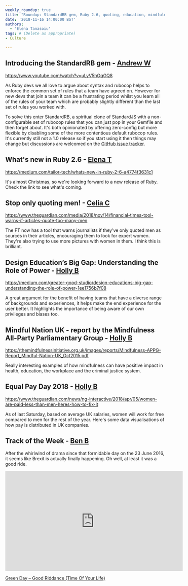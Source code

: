 ```yaml
---
weekly_roundup: true
title: "Roundup: StandardRB gem, Ruby 2.6, quoting, education, mindfulness, and equal pay"
date: '2018-11-16 14:00:00 BST'
authors:
  - 'Elena Tanasoiu'
tags: # (Delete as appropriate)
- Culture

---
```


## Introducing the StandardRB gem - [Andrew W](/team#andrew-white)

https://www.youtube.com/watch?v=uLyV5hOqGQ8

As Ruby devs we all love to argue about syntax and rubocop helps to enforce the common set of rules that a team have agreed on. However for new devs that join a team it can be a frustrating period whilst you learn all of the rules of your team which are probably slightly different than the last set of rules you worked with.

To solve this enter StandardRB, a spiritual clone of StandardJS with a non-configurable set of rubocop rules that you can just pop in your Gemfile and then forget about. It's both opinionated by offering zero-config but more flexible by disabling some of the more contentious default rubocop rules. It's currently still not a 1.0 release so if you start using it then things may change but discussions are welcomed on the [GitHub issue tracker][1].

[1]: https://github.com/testdouble/standard/issues

## What's new in Ruby 2.6 - [Elena T](/team#elena-tanasoiu)

https://medium.com/tailor-tech/whats-new-in-ruby-2-6-a4774f3631c1

It's almost Christmas, so we're looking forward to a new release of Ruby.
Check the link to see what's coming.

## Stop only quoting men! - [Celia C](/team#celia-collins)

https://www.theguardian.com/media/2018/nov/14/financial-times-tool-warns-if-articles-quote-too-many-men

The FT now has a tool that warns journalists if they've only quoted men as sources in their articles, encouraging them to look for expert women. They're also trying to use more pictures with women in them. I think this is brilliant.

## Design Education’s Big Gap: Understanding the Role of Power - [Holly B](/team#holly-brenan)

https://medium.com/greater-good-studio/design-educations-big-gap-understanding-the-role-of-power-1ee1756b7f08

A great argument for the benefit of having teams that have a diverse range of backgrounds and experiences, it helps make the end experience for the user better. It highlights the importance of being aware of our own privileges and biases too.

## Mindful Nation UK - report by the Mindfulness All-Party Parliamentary Group - [Holly B](/team#holly-brenan)

https://themindfulnessinitiative.org.uk/images/reports/Mindfulness-APPG-Report_Mindful-Nation-UK_Oct2015.pdf

Really interesting examples of how mindfulness can have positive impact in health, education, the workplace and the criminal justice system.

## Equal Pay Day 2018 - [Holly B](/team#holly-brenan)

https://www.theguardian.com/news/ng-interactive/2018/apr/05/women-are-paid-less-than-men-heres-how-to-fix-it

As of last Saturday, based on average UK salaries, women will work for free compared to men for the rest of the year. Here's some data visualisations of how pay is distributed in UK companies.

## Track of the Week - [Ben B](/team#ben-baumann)

After the whirlwind of drama since that formidable day on the 23 June 2016, it seems like Brexit is actually finally happening. Oh well, at least it was a good ride.

<iframe width="560" height="315" src="https://www.youtube.com/embed/CnQ8N1KacJc" frameborder="0" allow="accelerometer; autoplay; encrypted-media; gyroscope; picture-in-picture" allowfullscreen></iframe>

[Green Day – Good Riddance (Time Of Your Life)](https://www.youtube.com/watch?v=CnQ8N1KacJc)
